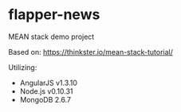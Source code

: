 # flapper-news
MEAN stack demo project

Based on:
https://thinkster.io/mean-stack-tutorial/

 Utilizing:
 - AngularJS v1.3.10
 - Node.js v0.10.31
 - MongoDB 2.6.7